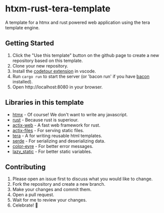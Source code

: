 # htxm-rust-tera-template

A template for a htmx  and rust powered web application using the tera template engine.

## Getting Started

1. Click the "Use this template" button on the github page to create a new repository based on this template.
2. Clone your new repository.
3. Install the [codetour extension](https://marketplace.visualstudio.com/items?itemName=vsls-contrib.codetour) in vscode.
3. Run `cargo run` to start the server (or 'bacon run' if you have [bacon](https://crates.io/crates/bacon) installed).
4. Open http://localhost:8080 in your browser.

## Libraries in this template

- [htmx](https://htmx.org/) - Of course! We don't want to write any javascript.
- [rust](https://www.rust-lang.org/) - Because rust is superiour.
- [actix-web](https://actix.rs/) - A fast web framework for rust.
- [actix-files](https://crates.io/crates/actix-files) - For serving static files.
- [tera](https://keats.github.io/tera/) - A for writing reusable html templates.
- [serde](https://crates.io/crates/serde) - For serializing and deserializing data.
- [color-eyre](https://crates.io/crates/color-eyre) - For better error messages.
- [lazy_static](https://crates.io/crates/lazy_static) - For better static variables.

## Contributing

1. Please open an issue first to discuss what you would like to change.
2. Fork the repository and create a new branch.
3. Make your changes and commit them.
4. Open a pull request.
5. Wait for me to review your changes.
6. Celebrate! 🎉
